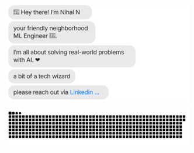 [![](https://github.com/Nihalshx/Nihalshx/blob/main/intro.svg)](https://www.linkedin.com/in/nihalshx/)



[![](https://github.com/Nihalshx/Nihalshx/blob/main/contribution-grid-snake.svg)](https://www.linkedin.com/in/nihalshx/)
